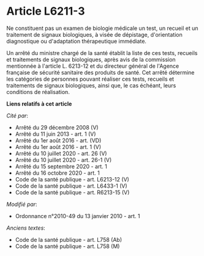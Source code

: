 # Article L6211-3

Ne constituent pas un examen de biologie médicale un test, un recueil et un traitement de signaux biologiques, à visée de
dépistage, d'orientation diagnostique ou d'adaptation thérapeutique immédiate. 

Un arrêté du ministre chargé de la santé établit la liste de ces tests, recueils et traitements de signaux biologiques, après
avis de la commission mentionnée à l'article L. 6213-12 et du directeur général de l'Agence française de sécurité sanitaire
des produits de santé. Cet arrêté détermine les catégories de personnes pouvant réaliser ces tests, recueils et traitements
de signaux biologiques, ainsi que, le cas échéant, leurs conditions de réalisation.

**Liens relatifs à cet article**

_Cité par_:

  - Arrêté du 29 décembre 2008 (V)
  - Arrêté du 11 juin 2013 - art. 1 (V)
  - Arrêté du 1er août 2016 - art. (VD)
  - Arrêté du 1er août 2016 - art. 1 (V)
  - Arrêté du 10 juillet 2020 - art. 26 (V)
  - Arrêté du 10 juillet 2020 - art. 26-1 (V)
  - Arrêté du 15 septembre 2020 - art. 1
  - Arrêté du 16 octobre 2020 - art. 1
  - Code de la santé publique - art. L6213-12 (V)
  - Code de la santé publique - art. L6433-1 (V)
  - Code de la santé publique - art. R6213-15 (V)

_Modifié par_:

  - Ordonnance n°2010-49 du 13 janvier 2010 - art. 1

_Anciens textes_:

  - Code de la santé publique - art. L758 (Ab)
  - Code de la santé publique - art. L758 (M)
